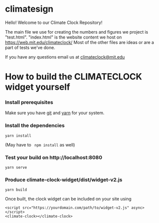 # climatesign
Hello! Welcome to our Climate Clock Repository!

The main file we use for creating the numbers and figures we project is "test.html". "index.html" is the website content we host on https://web.mit.edu/climateclock/ 
Most of the other files are ideas or are a part of tests we've done.

If you have any questions email us at climateclock@mit.edu

# How to build the CLIMATECLOCK widget yourself

### Install prerequisites
Make sure you have [git](https://git-scm.com/downloads) and [yarn](https://yarnpkg.com/en/docs/install) for your system.

### Install the dependencies 
```
yarn install
```
(May have to ``` npm install``` as well)

### Test your build on http://localhost:8080
```
yarn serve
```

### Produce climate-clock-widget/dist/widget-v2.js
```
yarn build
```

Once built, the clock widget can be included on your site using 

```  
<script src="https://yourdomain.com/path/to/widget-v2.js" async></script>
<climate-clock></climate-clock>
```  
